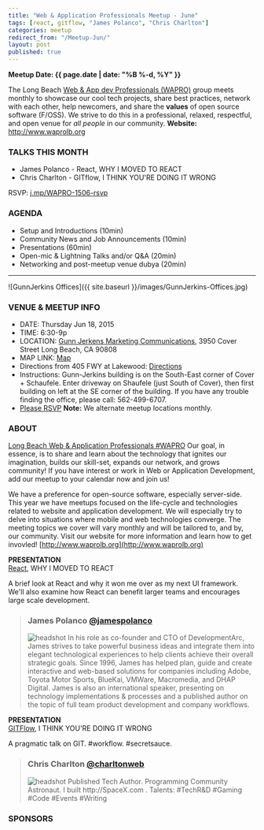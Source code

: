 ```yaml
---
title: "Web & Application Professionals Meetup - June"
tags: [react, gitflow, "James Polanco", "Chris Charlton"]
categories: meetup
redirect_from: "/Meetup-Jun/"
layout: post
published: true
---
```



**Meetup Date: {{ page.date | date: "%B %-d, %Y" }}**  

The Long Beach [Web & App dev Professionals (WAPRO)](http://www.waprolb.org) group meets monthly to showcase our cool tech projects, share best practices, network with each other, help newcomers, and share the **values** of open source software (F/OSS).  We strive to do this in a professional, relaxed, respectful, and open venue for _all people_ in our community.  **Website:** http://www.waprolb.org


### TALKS THIS MONTH
- James Polanco - React, WHY I MOVED TO REACT
- Chris Charlton - GITflow, I THINK YOU'RE DOING IT WRONG

RSVP:  [j.mp/WAPRO-1506-rsvp](http://j.mp/WAPRO-1506-rsvp)

### AGENDA
- Setup and Introductions (10min)
- Community News and Job Announcements (10min)
- Presentations (60min)
- Open-mic & Lightning Talks and/or Q&A (20min)
- Networking and post-meetup venue dubya (20min)


--------


![GunnJerkins Offices]({{ site.baseurl }}/images/GunnJerkins-Offices.jpg)


### VENUE & MEETUP INFO

- DATE:  Thursday Jun 18, 2015
- TIME:  6:30-9p
- LOCATION:
[Gunn Jerkens Marketing Communications](http://gunnjerkens.com/contact),
3950 Cover Street
Long Beach, CA 90808
- MAP LINK: [Map](https://goo.gl/maps/FdT79)
- Directions from 405 FWY at Lakewood: [Directions](https://goo.gl/maps/mevZS)
- Instructions: Gunn-Jerkins building is on the South-East corner of Cover + Schaufele. Enter driveway on Shaufele (just South of Cover), then first building on left at the SE corner of the building. If you have any trouble finding the office, please call: 562-499-6707.
- [Please RSVP](http://j.mp/WAPRO-1506-rsvp)
**Note:** We alternate meetup locations monthly.


### ABOUT
[Long Beach Web & Application Professionals #WAPRO](http://www.waprolb.org)
Our goal, in essence, is to share and learn about the technology that ignites our imagination, builds our skill-set, expands our network, and grows community!  If you have interest or work in Web or Application Development, add our meetup to your calendar now and join us!

We have a preference for open-source software, especially server-side.  This year we have meetups focused on the life-cycle and technologies related to website and application development.  We will especially try to delve into situations where mobile and web technologies converge.  The meeting topics we cover will vary monthly and will be tailored to, and by, our community.  Visit our website for more information and learn how to get invovled!  [http://www.waprolb.org](http://www.waprolb.org)

**PRESENTATION**  
[React](https://facebook.github.io/react/), WHY I MOVED TO REACT  

A brief look at React and why it won me over as my next UI framework. We'll also examine how React can benefit larger teams and encourages large scale development.

> ### James Polanco [@jamespolanco](https://twitter.com/jamespolanco)
> <img src="{{ site.baseurl }}/images/people/jamespolanco.jpeg" alt="headshot" class="headshot">  
> In his role as co-founder and CTO of DevelopmentArc, James strives to take powerful business ideas and integrate them into elegant technological experiences to help clients achieve their overall strategic goals. Since 1996, James has helped plan, guide and create interactive and web-based solutions for companies including Adobe, Toyota Motor Sports, BlueKai, VMWare, Macromedia, and DHAP Digital. James is also an international speaker, presenting on technology implementations & processes and a published author on the topic of full team product development and company workflows.


**PRESENTATION**  
[GITFlow](), I THINK YOU'RE DOING IT WRONG  

A pragmatic talk on GIT.  #workflow.  #secretsauce.  

> ### Chris Charlton [@charltonweb](https://twitter.com/charltonweb)
> <img src="{{ site.baseurl }}/images/people/charlton_avatar.png" alt="headshot" class="headshot">  
> Published Tech Author. Programming Community Astronaut. I built http://SpaceX.com . Talents: #TechR&D #Gaming #Code #Events #Writing  



### SPONSORS
